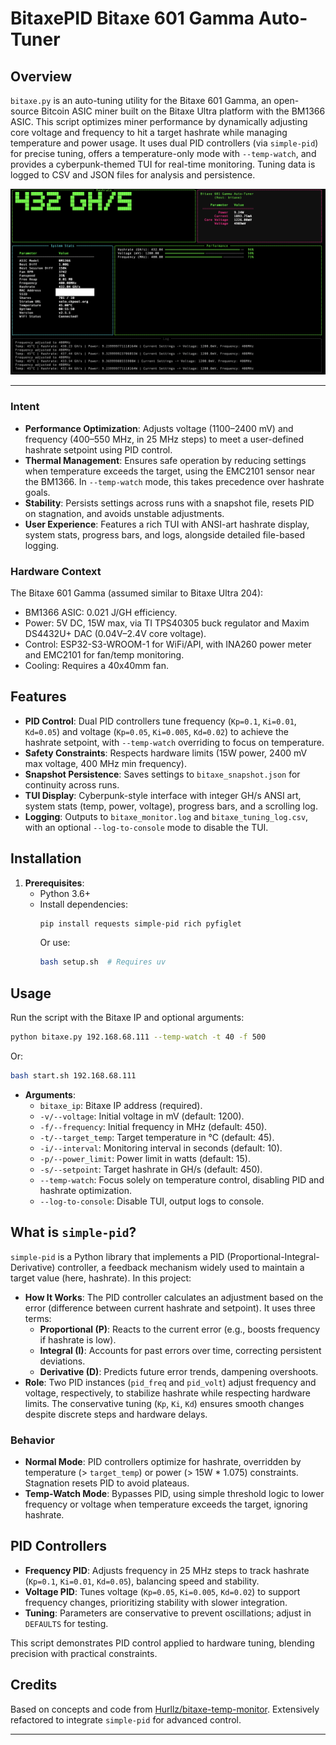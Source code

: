 # BitaxePID Bitaxe 601 Gamma Auto-Tuner

## Overview

`bitaxe.py` is an auto-tuning utility for the Bitaxe 601 Gamma, an open-source Bitcoin ASIC miner built on the Bitaxe Ultra platform with the BM1366 ASIC. This script optimizes miner performance by dynamically adjusting core voltage and frequency to hit a target hashrate while managing temperature and power usage. It uses dual PID controllers (via `simple-pid`) for precise tuning, offers a temperature-only mode with `--temp-watch`, and provides a cyberpunk-themed TUI for real-time monitoring. Tuning data is logged to CSV and JSON files for analysis and persistence.

![example running](screenshot3.png)

---

### Intent
- **Performance Optimization**: Adjusts voltage (1100–2400 mV) and frequency (400–550 MHz, in 25 MHz steps) to meet a user-defined hashrate setpoint using PID control.
- **Thermal Management**: Ensures safe operation by reducing settings when temperature exceeds the target, using the EMC2101 sensor near the BM1366. In `--temp-watch` mode, this takes precedence over hashrate goals.
- **Stability**: Persists settings across runs with a snapshot file, resets PID on stagnation, and avoids unstable adjustments.
- **User Experience**: Features a rich TUI with ANSI-art hashrate display, system stats, progress bars, and logs, alongside detailed file-based logging.

### Hardware Context
The Bitaxe 601 Gamma (assumed similar to Bitaxe Ultra 204):
- BM1366 ASIC: 0.021 J/GH efficiency.
- Power: 5V DC, 15W max, via TI TPS40305 buck regulator and Maxim DS4432U+ DAC (0.04V–2.4V core voltage).
- Control: ESP32-S3-WROOM-1 for WiFi/API, with INA260 power meter and EMC2101 for fan/temp monitoring.
- Cooling: Requires a 40x40mm fan.

## Features

- **PID Control**: Dual PID controllers tune frequency (`Kp=0.1`, `Ki=0.01`, `Kd=0.05`) and voltage (`Kp=0.05`, `Ki=0.005`, `Kd=0.02`) to achieve the hashrate setpoint, with `--temp-watch` overriding to focus on temperature.
- **Safety Constraints**: Respects hardware limits (15W power, 2400 mV max voltage, 400 MHz min frequency).
- **Snapshot Persistence**: Saves settings to `bitaxe_snapshot.json` for continuity across runs.
- **TUI Display**: Cyberpunk-style interface with integer GH/s ANSI art, system stats (temp, power, voltage), progress bars, and a scrolling log.
- **Logging**: Outputs to `bitaxe_monitor.log` and `bitaxe_tuning_log.csv`, with an optional `--log-to-console` mode to disable the TUI.

## Installation

1. **Prerequisites**:
   - Python 3.6+
   - Install dependencies:
     ```bash
     pip install requests simple-pid rich pyfiglet
     ```
     Or use:
     ```bash
     bash setup.sh  # Requires uv
     ```

## Usage

Run the script with the Bitaxe IP and optional arguments:
```bash
python bitaxe.py 192.168.68.111 --temp-watch -t 40 -f 500
```
Or:
```bash
bash start.sh 192.168.68.111
```

- **Arguments**:
  - `bitaxe_ip`: Bitaxe IP address (required).
  - `-v/--voltage`: Initial voltage in mV (default: 1200).
  - `-f/--frequency`: Initial frequency in MHz (default: 450).
  - `-t/--target_temp`: Target temperature in °C (default: 45).
  - `-i/--interval`: Monitoring interval in seconds (default: 10).
  - `-p/--power_limit`: Power limit in watts (default: 15).
  - `-s/--setpoint`: Target hashrate in GH/s (default: 450).
  - `--temp-watch`: Focus solely on temperature control, disabling PID and hashrate optimization.
  - `--log-to-console`: Disable TUI, output logs to console.

## What is `simple-pid`?

`simple-pid` is a Python library that implements a PID (Proportional-Integral-Derivative) controller, a feedback mechanism widely used to maintain a target value (here, hashrate). In this project:
- **How It Works**: The PID controller calculates an adjustment based on the error (difference between current hashrate and setpoint). It uses three terms:
  - **Proportional (P)**: Reacts to the current error (e.g., boosts frequency if hashrate is low).
  - **Integral (I)**: Accounts for past errors over time, correcting persistent deviations.
  - **Derivative (D)**: Predicts future error trends, dampening overshoots.
- **Role**: Two PID instances (`pid_freq` and `pid_volt`) adjust frequency and voltage, respectively, to stabilize hashrate while respecting hardware limits. The conservative tuning (`Kp`, `Ki`, `Kd`) ensures smooth changes despite discrete steps and hardware delays.

### Behavior
- **Normal Mode**: PID controllers optimize for hashrate, overridden by temperature (> `target_temp`) or power (> 15W * 1.075) constraints. Stagnation resets PID to avoid plateaus.
- **Temp-Watch Mode**: Bypasses PID, using simple threshold logic to lower frequency or voltage when temperature exceeds the target, ignoring hashrate.

## PID Controllers

- **Frequency PID**: Adjusts frequency in 25 MHz steps to track hashrate (`Kp=0.1`, `Ki=0.01`, `Kd=0.05`), balancing speed and stability.
- **Voltage PID**: Tunes voltage (`Kp=0.05`, `Ki=0.005`, `Kd=0.02`) to support frequency changes, prioritizing stability with slower integration.
- **Tuning**: Parameters are conservative to prevent oscillations; adjust in `DEFAULTS` for testing.

This script demonstrates PID control applied to hardware tuning, blending precision with practical constraints.

## Credits

Based on concepts and code from [Hurllz/bitaxe-temp-monitor](https://github.com/Hurllz/bitaxe-temp-monitor/). Extensively refactored to integrate `simple-pid` for advanced control.

---
